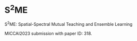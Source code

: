 # S<sup>2</sup>ME
S<sup>2</sup>ME: Spatial-Spectral Mutual Teaching and Ensemble Learning

MICCAI2023 submission with paper ID: 318.

